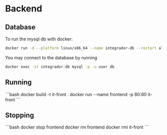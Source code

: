 # Backend

## Database

To run the mysql db with docker:

```bash
docker run -d --platform linux/x86_64 --name integrador-db --restart always -e MYSQL_DATABASE='db' -e MYSQL_USER='user' -e MYSQL_PASSWORD='password' -e MYSQL_ROOT_PASSWORD='password' -p 3306:3306 -v integrador-db:/var/lib/mysql mysql:5.7
```

You may connect to the database by running

```bash
docker exec -it integrador-db mysql -p -u user db
```

## Running

´´´bash
docker build -t it-front .
docker run --name frontend -p 80:80 it-front
´´´

## Stopping

´´´bash
docker stop frontend
docker rm frontend
docker rmi it-front
´´´
